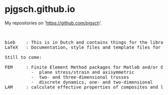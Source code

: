 # pjgsch.github.io

My repositories on 'https://github.com/pjgsch'.

<pre>


bieb    : This is in Dutch and contains things for the library Bibliocenter.
LaTeX   : Documentation, style files and template files for LaTeX.

Still to come:

FEM     : Finite Element Method packages for Matlab and/or Octave.
          -  plane stress/strain and axisymmetric
          -  two- and three-dimensional trusses
          -  discrete dynamics, one- and two-dimensional
LAM     : calculate effective properties of composites and laminates

</pre>
